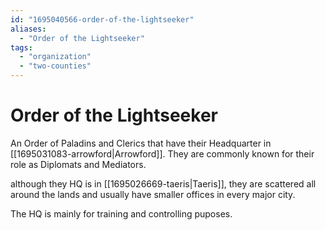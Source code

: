 ```yaml
---
id: "1695040566-order-of-the-lightseeker"
aliases:
  - "Order of the Lightseeker"
tags:
  - "organization"
  - "two-counties"
---
```


# Order of the Lightseeker

An Order of Paladins and Clerics that have their Headquarter in [[1695031083-arrowford|Arrowford]]. They are commonly known for their role as Diplomats and Mediators.

although they HQ is in [[1695026669-taeris|Taeris]], they are scattered all around the lands and usually have smaller offices in every major city. 

The HQ is mainly for training and controlling puposes.
